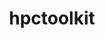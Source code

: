 ---
title: "hpctoolkit"
layout: cache
categories: [package, develop-2024-06-16]
meta: {"versions": ["2024.01.1"], "compilers": ["gcc@=11.4.0", "gcc@=9.4.0"], "oss": ["ubuntu20.04", "ubuntu22.04"], "platforms": ["linux"], "targets": ["neoverse_v1", "neoverse_v2", "ppc64le", "x86_64_v3"], "stacks": ["e4s", "e4s-neoverse-v2", "e4s-neoverse_v1", "e4s-power", "e4s-rocm-external", "root"], "num_specs": 8, "num_specs_by_stack": {"e4s-neoverse_v1": 2, "root": 8, "e4s-neoverse-v2": 2, "e4s-power": 2, "e4s-rocm-external": 1, "e4s": 1}}
spec_details: [{"hash": "6ih356q4wfkvsbqyig4r5cihrldg3ryt", "compiler": "gcc@=11.4.0", "versions": ["2024.01.1"], "os": "ubuntu22.04", "platform": "linux", "target": "neoverse_v1", "variants": ["build_system=autotools", "~cray", "+cuda", "~debug", "~level_zero", "+mpi", "~opencl", "+papi", "~python", "~rocm", "+viewer"], "stacks": ["e4s-neoverse_v1", "root"], "size": "-", "tarball": "https://binaries.spack.io/develop-2024-06-16/build_cache/linux-ubuntu22.04-neoverse_v1/gcc-11.4.0/hpctoolkit-2024.01.1/linux-ubuntu22.04-neoverse_v1-gcc-11.4.0-hpctoolkit-2024.01.1-6ih356q4wfkvsbqyig4r5cihrldg3ryt.spack"}, {"hash": "pt4wk62bza6qymw3iddzh7jx77ztyw3u", "compiler": "gcc@=11.4.0", "versions": ["2024.01.1"], "os": "ubuntu22.04", "platform": "linux", "target": "neoverse_v2", "variants": ["build_system=autotools", "~cray", "~cuda", "~debug", "~level_zero", "+mpi", "~opencl", "+papi", "~python", "~rocm", "+viewer"], "stacks": ["e4s-neoverse-v2", "root"], "size": "-", "tarball": "https://binaries.spack.io/develop-2024-06-16/build_cache/linux-ubuntu22.04-neoverse_v2/gcc-11.4.0/hpctoolkit-2024.01.1/linux-ubuntu22.04-neoverse_v2-gcc-11.4.0-hpctoolkit-2024.01.1-pt4wk62bza6qymw3iddzh7jx77ztyw3u.spack"}, {"hash": "kwuj2mie4vxdp5v3viry74kz6o4dy3n2", "compiler": "gcc@=11.4.0", "versions": ["2024.01.1"], "os": "ubuntu22.04", "platform": "linux", "target": "neoverse_v2", "variants": ["build_system=autotools", "~cray", "+cuda", "~debug", "~level_zero", "+mpi", "~opencl", "+papi", "~python", "~rocm", "+viewer"], "stacks": ["e4s-neoverse-v2", "root"], "size": "-", "tarball": "https://binaries.spack.io/develop-2024-06-16/build_cache/linux-ubuntu22.04-neoverse_v2/gcc-11.4.0/hpctoolkit-2024.01.1/linux-ubuntu22.04-neoverse_v2-gcc-11.4.0-hpctoolkit-2024.01.1-kwuj2mie4vxdp5v3viry74kz6o4dy3n2.spack"}, {"hash": "oe42bj3m7bby22buoetky3fch2j77gkv", "compiler": "gcc@=9.4.0", "versions": ["2024.01.1"], "os": "ubuntu20.04", "platform": "linux", "target": "ppc64le", "variants": ["build_system=autotools", "~cray", "+cuda", "~debug", "~level_zero", "+mpi", "~opencl", "+papi", "~python", "~rocm", "+viewer"], "stacks": ["root", "e4s-power"], "size": "-", "tarball": "https://binaries.spack.io/develop-2024-06-16/build_cache/linux-ubuntu20.04-ppc64le/gcc-9.4.0/hpctoolkit-2024.01.1/linux-ubuntu20.04-ppc64le-gcc-9.4.0-hpctoolkit-2024.01.1-oe42bj3m7bby22buoetky3fch2j77gkv.spack"}, {"hash": "eivp5u2u2zyeloksch4l5wiyrvdywigy", "compiler": "gcc@=11.4.0", "versions": ["2024.01.1"], "os": "ubuntu22.04", "platform": "linux", "target": "x86_64_v3", "variants": ["build_system=autotools", "~cray", "~cuda", "~debug", "~level_zero", "+mpi", "~opencl", "+papi", "~python", "+rocm", "+viewer"], "stacks": ["root", "e4s-rocm-external"], "size": "-", "tarball": "https://binaries.spack.io/develop-2024-06-16/build_cache/linux-ubuntu22.04-x86_64_v3/gcc-11.4.0/hpctoolkit-2024.01.1/linux-ubuntu22.04-x86_64_v3-gcc-11.4.0-hpctoolkit-2024.01.1-eivp5u2u2zyeloksch4l5wiyrvdywigy.spack"}, {"hash": "szjqiea6ofvxq6uwdqzzgfemmwmvaw6w", "compiler": "gcc@=9.4.0", "versions": ["2024.01.1"], "os": "ubuntu20.04", "platform": "linux", "target": "ppc64le", "variants": ["build_system=autotools", "~cray", "~cuda", "~debug", "~level_zero", "+mpi", "~opencl", "+papi", "~python", "~rocm", "+viewer"], "stacks": ["root", "e4s-power"], "size": "-", "tarball": "https://binaries.spack.io/develop-2024-06-16/build_cache/linux-ubuntu20.04-ppc64le/gcc-9.4.0/hpctoolkit-2024.01.1/linux-ubuntu20.04-ppc64le-gcc-9.4.0-hpctoolkit-2024.01.1-szjqiea6ofvxq6uwdqzzgfemmwmvaw6w.spack"}, {"hash": "xhdfgyuw35tkafxdbeysbopsypb43fp4", "compiler": "gcc@=11.4.0", "versions": ["2024.01.1"], "os": "ubuntu22.04", "platform": "linux", "target": "neoverse_v1", "variants": ["build_system=autotools", "~cray", "~cuda", "~debug", "~level_zero", "+mpi", "~opencl", "+papi", "~python", "~rocm", "+viewer"], "stacks": ["e4s-neoverse_v1", "root"], "size": "-", "tarball": "https://binaries.spack.io/develop-2024-06-16/build_cache/linux-ubuntu22.04-neoverse_v1/gcc-11.4.0/hpctoolkit-2024.01.1/linux-ubuntu22.04-neoverse_v1-gcc-11.4.0-hpctoolkit-2024.01.1-xhdfgyuw35tkafxdbeysbopsypb43fp4.spack"}, {"hash": "ki3kvwltxngvg64bxgpiolrokg7bium7", "compiler": "gcc@=11.4.0", "versions": ["2024.01.1"], "os": "ubuntu22.04", "platform": "linux", "target": "x86_64_v3", "variants": ["build_system=autotools", "~cray", "~cuda", "~debug", "~level_zero", "+mpi", "~opencl", "+papi", "~python", "~rocm", "+viewer"], "stacks": ["e4s", "root"], "size": "-", "tarball": "https://binaries.spack.io/develop-2024-06-16/build_cache/linux-ubuntu22.04-x86_64_v3/gcc-11.4.0/hpctoolkit-2024.01.1/linux-ubuntu22.04-x86_64_v3-gcc-11.4.0-hpctoolkit-2024.01.1-ki3kvwltxngvg64bxgpiolrokg7bium7.spack"}]
---